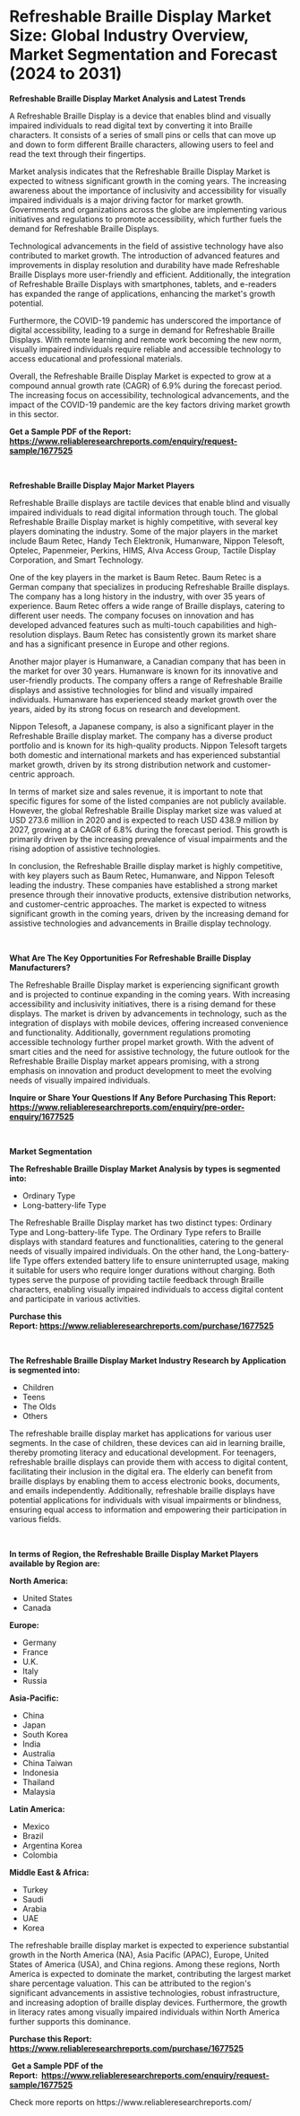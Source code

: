 <p><h1>Refreshable Braille Display Market Size: Global Industry Overview, Market Segmentation and Forecast (2024 to 2031)</h1></p><p><strong>Refreshable Braille Display Market Analysis and Latest Trends</strong></p>
<p><p>A Refreshable Braille Display is a device that enables blind and visually impaired individuals to read digital text by converting it into Braille characters. It consists of a series of small pins or cells that can move up and down to form different Braille characters, allowing users to feel and read the text through their fingertips.</p><p>Market analysis indicates that the Refreshable Braille Display Market is expected to witness significant growth in the coming years. The increasing awareness about the importance of inclusivity and accessibility for visually impaired individuals is a major driving factor for market growth. Governments and organizations across the globe are implementing various initiatives and regulations to promote accessibility, which further fuels the demand for Refreshable Braille Displays.</p><p>Technological advancements in the field of assistive technology have also contributed to market growth. The introduction of advanced features and improvements in display resolution and durability have made Refreshable Braille Displays more user-friendly and efficient. Additionally, the integration of Refreshable Braille Displays with smartphones, tablets, and e-readers has expanded the range of applications, enhancing the market's growth potential.</p><p>Furthermore, the COVID-19 pandemic has underscored the importance of digital accessibility, leading to a surge in demand for Refreshable Braille Displays. With remote learning and remote work becoming the new norm, visually impaired individuals require reliable and accessible technology to access educational and professional materials.</p><p>Overall, the Refreshable Braille Display Market is expected to grow at a compound annual growth rate (CAGR) of 6.9% during the forecast period. The increasing focus on accessibility, technological advancements, and the impact of the COVID-19 pandemic are the key factors driving market growth in this sector.</p></p>
<p><strong>Get a Sample PDF of the Report:&nbsp; <a href="https://www.reliableresearchreports.com/enquiry/request-sample/1677525">https://www.reliableresearchreports.com/enquiry/request-sample/1677525</a></strong></p>
<p>&nbsp;</p>
<p><strong>Refreshable Braille Display Major Market Players</strong></p>
<p><p>Refreshable Braille displays are tactile devices that enable blind and visually impaired individuals to read digital information through touch. The global Refreshable Braille Display market is highly competitive, with several key players dominating the industry. Some of the major players in the market include Baum Retec, Handy Tech Elektronik, Humanware, Nippon Telesoft, Optelec, Papenmeier, Perkins, HIMS, Alva Access Group, Tactile Display Corporation, and Smart Technology.</p><p>One of the key players in the market is Baum Retec. Baum Retec is a German company that specializes in producing Refreshable Braille displays. The company has a long history in the industry, with over 35 years of experience. Baum Retec offers a wide range of Braille displays, catering to different user needs. The company focuses on innovation and has developed advanced features such as multi-touch capabilities and high-resolution displays. Baum Retec has consistently grown its market share and has a significant presence in Europe and other regions.</p><p>Another major player is Humanware, a Canadian company that has been in the market for over 30 years. Humanware is known for its innovative and user-friendly products. The company offers a range of Refreshable Braille displays and assistive technologies for blind and visually impaired individuals. Humanware has experienced steady market growth over the years, aided by its strong focus on research and development.</p><p>Nippon Telesoft, a Japanese company, is also a significant player in the Refreshable Braille display market. The company has a diverse product portfolio and is known for its high-quality products. Nippon Telesoft targets both domestic and international markets and has experienced substantial market growth, driven by its strong distribution network and customer-centric approach.</p><p>In terms of market size and sales revenue, it is important to note that specific figures for some of the listed companies are not publicly available. However, the global Refreshable Braille Display market size was valued at USD 273.6 million in 2020 and is expected to reach USD 438.9 million by 2027, growing at a CAGR of 6.8% during the forecast period. This growth is primarily driven by the increasing prevalence of visual impairments and the rising adoption of assistive technologies.</p><p>In conclusion, the Refreshable Braille display market is highly competitive, with key players such as Baum Retec, Humanware, and Nippon Telesoft leading the industry. These companies have established a strong market presence through their innovative products, extensive distribution networks, and customer-centric approaches. The market is expected to witness significant growth in the coming years, driven by the increasing demand for assistive technologies and advancements in Braille display technology.</p></p>
<p>&nbsp;</p>
<p><strong>What Are The Key Opportunities For Refreshable Braille Display Manufacturers?</strong></p>
<p><p>The Refreshable Braille Display market is experiencing significant growth and is projected to continue expanding in the coming years. With increasing accessibility and inclusivity initiatives, there is a rising demand for these displays. The market is driven by advancements in technology, such as the integration of displays with mobile devices, offering increased convenience and functionality. Additionally, government regulations promoting accessible technology further propel market growth. With the advent of smart cities and the need for assistive technology, the future outlook for the Refreshable Braille Display market appears promising, with a strong emphasis on innovation and product development to meet the evolving needs of visually impaired individuals.</p></p>
<p><strong>Inquire or Share Your Questions If Any Before Purchasing This Report: <a href="https://www.reliableresearchreports.com/enquiry/pre-order-enquiry/1677525">https://www.reliableresearchreports.com/enquiry/pre-order-enquiry/1677525</a></strong></p>
<p>&nbsp;</p>
<p><strong>Market Segmentation</strong></p>
<p><strong>The Refreshable Braille Display Market Analysis by types is segmented into:</strong></p>
<p><ul><li>Ordinary Type</li><li>Long-battery-life Type</li></ul></p>
<p><p>The Refreshable Braille Display market has two distinct types: Ordinary Type and Long-battery-life Type. The Ordinary Type refers to Braille displays with standard features and functionalities, catering to the general needs of visually impaired individuals. On the other hand, the Long-battery-life Type offers extended battery life to ensure uninterrupted usage, making it suitable for users who require longer durations without charging. Both types serve the purpose of providing tactile feedback through Braille characters, enabling visually impaired individuals to access digital content and participate in various activities.</p></p>
<p><strong>Purchase this Report:&nbsp;<a href="https://www.reliableresearchreports.com/purchase/1677525">https://www.reliableresearchreports.com/purchase/1677525</a></strong></p>
<p>&nbsp;</p>
<p><strong>The Refreshable Braille Display Market Industry Research by Application is segmented into:</strong></p>
<p><ul><li>Children</li><li>Teens</li><li>The Olds</li><li>Others</li></ul></p>
<p><p>The refreshable braille display market has applications for various user segments. In the case of children, these devices can aid in learning braille, thereby promoting literacy and educational development. For teenagers, refreshable braille displays can provide them with access to digital content, facilitating their inclusion in the digital era. The elderly can benefit from braille displays by enabling them to access electronic books, documents, and emails independently. Additionally, refreshable braille displays have potential applications for individuals with visual impairments or blindness, ensuring equal access to information and empowering their participation in various fields.</p></p>
<p>&nbsp;</p>
<p><strong>In terms of Region, the Refreshable Braille Display Market Players available by Region are:</strong></p>
<p>
    <p> <strong> North America: </strong>
        <ul>
            <li>United States</li>
            <li>Canada</li>
        </ul>
        </p> 
    <p> <strong> Europe: </strong>
        <ul>
            <li>Germany</li>
            <li>France</li>
            <li>U.K.</li>
            <li>Italy</li>
            <li>Russia</li>
        </ul>
        </p> 
    <p> <strong> Asia-Pacific: </strong>
        <ul>
            <li>China</li>
            <li>Japan</li>
            <li>South Korea</li>
            <li>India</li>
            <li>Australia</li>
            <li>China Taiwan</li>
            <li>Indonesia</li>
            <li>Thailand</li>
            <li>Malaysia</li>
        </ul>
        </p> 
    <p> <strong> Latin America: </strong>
        <ul>
            <li>Mexico</li>
            <li>Brazil</li>
            <li>Argentina Korea</li>
            <li>Colombia</li>
        </ul>
        </p> 
    <p> <strong> Middle East & Africa: </strong>
        <ul>
            <li>Turkey</li>
            <li>Saudi</li>
            <li>Arabia</li>
            <li>UAE</li>
            <li>Korea</li>
        </ul>
    </p>
    </p>
<p><p>The refreshable braille display market is expected to experience substantial growth in the North America (NA), Asia Pacific (APAC), Europe, United States of America (USA), and China regions. Among these regions, North America is expected to dominate the market, contributing the largest market share percentage valuation. This can be attributed to the region's significant advancements in assistive technologies, robust infrastructure, and increasing adoption of braille display devices. Furthermore, the growth in literacy rates among visually impaired individuals within North America further supports this dominance.</p></p>
<p><strong>Purchase this Report: <a href="https://www.reliableresearchreports.com/purchase/1677525">https://www.reliableresearchreports.com/purchase/1677525</a></strong></p>
<p>&nbsp;<strong>Get a Sample PDF of the Report:&nbsp;&nbsp;<a href="https://www.reliableresearchreports.com/enquiry/request-sample/1677525">https://www.reliableresearchreports.com/enquiry/request-sample/1677525</a></strong></p>
<p><strong></strong></p>
<p>Check more reports on https://www.reliableresearchreports.com/</p>